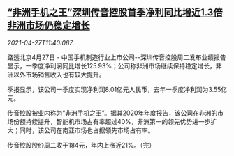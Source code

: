 <!--1619524864000-->
[“非洲手机之王”深圳传音控股首季净利同比增近1.3倍 非洲市场仍稳定增长](https://cn.reuters.com/article/shenzhen-transsion-q1-profit-0427-idCNKBS2CE1CE)
------

<div><i>2021-04-27T11:40:06Z</i></div><p>路透北京4月27日 - 中国手机制造行业上市公司--深圳传音控股周二发布业绩报告显示，一季度净利润同比增长125.93%；公司称非洲市场继续保持稳定增长，非洲以外市场销售收入也有较大提升。</p><p>季报显示，该公司一季度实现净利润8.01亿元人民币，去年一季度净利润为3.55亿元。</p><p>传音控股被业内称为“非洲手机之王”。据其2020年年度报告，该公司在非洲的市场份额持续提升，智能机市场占有率超过40%，非洲第一的领先优势进一步扩大；同时，该公司在南亚市场也占据领先市场占有率。</p><p>传音控股股价周二收于184元，年内上涨近21%。（完）</p>
